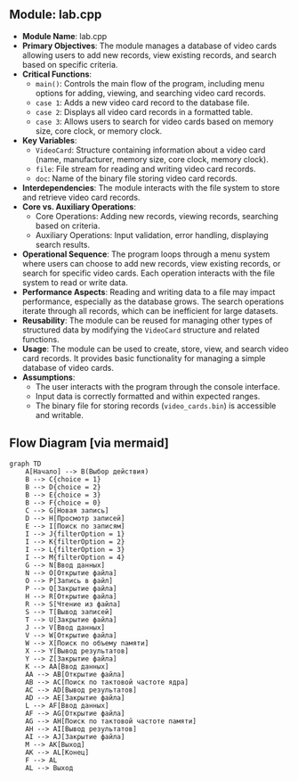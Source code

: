 ## Module: lab.cpp
- **Module Name**: lab.cpp
- **Primary Objectives**: The module manages a database of video cards allowing users to add new records, view existing records, and search based on specific criteria.
- **Critical Functions**:
  - `main()`: Controls the main flow of the program, including menu options for adding, viewing, and searching video card records.
  - `case 1`: Adds a new video card record to the database file.
  - `case 2`: Displays all video card records in a formatted table.
  - `case 3`: Allows users to search for video cards based on memory size, core clock, or memory clock.
- **Key Variables**:
  - `VideoCard`: Structure containing information about a video card (name, manufacturer, memory size, core clock, memory clock).
  - `file`: File stream for reading and writing video card records.
  - `doc`: Name of the binary file storing video card records.
- **Interdependencies**: The module interacts with the file system to store and retrieve video card records.
- **Core vs. Auxiliary Operations**:
  - Core Operations: Adding new records, viewing records, searching based on criteria.
  - Auxiliary Operations: Input validation, error handling, displaying search results.
- **Operational Sequence**: The program loops through a menu system where users can choose to add new records, view existing records, or search for specific video cards. Each operation interacts with the file system to read or write data.
- **Performance Aspects**: Reading and writing data to a file may impact performance, especially as the database grows. The search operations iterate through all records, which can be inefficient for large datasets.
- **Reusability**: The module can be reused for managing other types of structured data by modifying the `VideoCard` structure and related functions.
- **Usage**: The module can be used to create, store, view, and search video card records. It provides basic functionality for managing a simple database of video cards.
- **Assumptions**:
  - The user interacts with the program through the console interface.
  - Input data is correctly formatted and within expected ranges.
  - The binary file for storing records (`video_cards.bin`) is accessible and writable.
## Flow Diagram [via mermaid]
```mermaid
graph TD
    A[Начало] --> B(Выбор действия)
    B --> C{choice = 1}
    B --> D{choice = 2}
    B --> E{choice = 3}
    B --> F{choice = 0}
    C --> G[Новая запись]
    D --> H[Просмотр записей]
    E --> I[Поиск по записям]
    I --> J{filterOption = 1}
    I --> K{filterOption = 2}
    I --> L{filterOption = 3}
    I --> M{filterOption = 4}
    G --> N[Ввод данных]
    N --> O[Открытие файла]
    O --> P[Запись в файл]
    P --> Q[Закрытие файла]
    H --> R[Открытие файла]
    R --> S[Чтение из файла]
    S --> T[Вывод записей]
    T --> U[Закрытие файла]
    J --> V[Ввод данных]
    V --> W[Открытие файла]
    W --> X[Поиск по объему памяти]
    X --> Y[Вывод результатов]
    Y --> Z[Закрытие файла]
    K --> AA[Ввод данных]
    AA --> AB[Открытие файла]
    AB --> AC[Поиск по тактовой частоте ядра]
    AC --> AD[Вывод результатов]
    AD --> AE[Закрытие файла]
    L --> AF[Ввод данных]
    AF --> AG[Открытие файла]
    AG --> AH[Поиск по тактовой частоте памяти]
    AH --> AI[Вывод результатов]
    AI --> AJ[Закрытие файла]
    M --> AK[Выход]
    AK --> AL[Конец]
    F --> AL
    AL --> Выход
```
